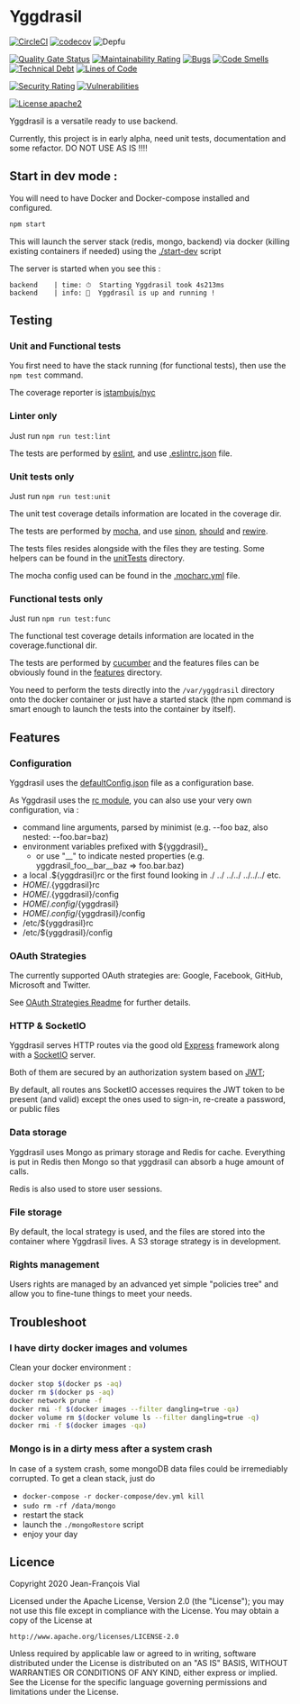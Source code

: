 # Yggdrasil

[![CircleCI](https://img.shields.io/circleci/build/github/j33f/yggdrasil/master)](https://circleci.com/gh/j33f/yggdrasil/tree/master)
[![codecov](https://img.shields.io/codecov/c/github/j33f/yggdrasil?token=JRVW2FHCKL)](https://codecov.io/gh/j33f/yggdrasil)
![Depfu](https://img.shields.io/depfu/j33f/yggdrasil)

[![Quality Gate Status](https://sonarcloud.io/api/project_badges/measure?project=j33f_yggdrasil&metric=alert_status)](https://sonarcloud.io/dashboard?id=j33f_yggdrasil)
[![Maintainability Rating](https://sonarcloud.io/api/project_badges/measure?project=j33f_yggdrasil&metric=sqale_rating)](https://sonarcloud.io/dashboard?id=j33f_yggdrasil)
[![Bugs](https://sonarcloud.io/api/project_badges/measure?project=j33f_yggdrasil&metric=bugs)](https://sonarcloud.io/dashboard?id=j33f_yggdrasil)
[![Code Smells](https://sonarcloud.io/api/project_badges/measure?project=j33f_yggdrasil&metric=code_smells)](https://sonarcloud.io/dashboard?id=j33f_yggdrasil)
[![Technical Debt](https://sonarcloud.io/api/project_badges/measure?project=j33f_yggdrasil&metric=sqale_index)](https://sonarcloud.io/dashboard?id=j33f_yggdrasil)
[![Lines of Code](https://sonarcloud.io/api/project_badges/measure?project=j33f_yggdrasil&metric=ncloc)](https://sonarcloud.io/dashboard?id=j33f_yggdrasil)

[![Security Rating](https://sonarcloud.io/api/project_badges/measure?project=j33f_yggdrasil&metric=security_rating)](https://sonarcloud.io/dashboard?id=j33f_yggdrasil)
[![Vulnerabilities](https://sonarcloud.io/api/project_badges/measure?project=j33f_yggdrasil&metric=vulnerabilities)](https://sonarcloud.io/dashboard?id=j33f_yggdrasil)

[![License apache2](https://img.shields.io/github/license/j33f/yggdrasil?label=license)](https://choosealicense.com/licenses/apache-2.0/)

Yggdrasil is a versatile ready to use backend.

Currently, this project is in early alpha, need unit tests, documentation and some refactor.
DO NOT USE AS IS !!!!

## Start in dev mode : 

You will need to have Docker and Docker-compose installed and configured.

```bash
npm start
```

This will launch the server stack (redis, mongo, backend) via docker (killing existing containers if needed) using 
the [./start-dev](./start-dev) script

The server is started when you see this : 

```
backend    | time: ⏱  Starting Yggdrasil took 4s213ms
backend    | info: 🤘  Yggdrasil is up and running !
```

## Testing

### Unit and Functional tests

You first need to have the stack running (for functional tests), then use the `npm test` command.

The coverage reporter is [istambujs/nyc](https://github.com/istanbuljs/nyc)

### Linter only

Just run `npm run test:lint`

The tests are performed by [eslint](https://eslint.org/), and use [.eslintrc.json](./.eslintrc.json) file.

### Unit tests only

Just run `npm run test:unit`

The unit test coverage details information are located in the coverage dir.

The tests are performed by [mocha](https://mochajs.org), and use [sinon](https://sinonjs.org), 
[should](https://shouldjs.github.io) and [rewire](https://www.npmjs.com/package/rewire).

The tests files resides alongside with the files they are testing. Some helpers can be found in the 
[unitTests](./unitTests) directory.

The mocha config used can be found in the [.mocharc.yml](./.mocharc.yml) file.

### Functional tests only

Just run `npm run test:func`

The functional test coverage details information are located in the coverage.functional dir.

The tests are performed by [cucumber](https://github.com/cucumber/cucumber-js) and the features files can be 
obviously found in the [features](./features) directory.

You need to perform the tests directly into the `/var/yggdrasil` directory onto the docker container or just have 
a started stack (the npm command is smart enough to launch the tests into the container by itself).

## Features

### Configuration

Yggdrasil uses the [defaultConfig.json](./defaultConfig.json) file as a configuration base.

As Yggdrasil uses the [rc module](https://www.npmjs.com/package/rc), you can also use your very own configuration, via : 

- command line arguments, parsed by minimist (e.g. --foo baz, also nested: --foo.bar=baz)
- environment variables prefixed with ${yggdrasil}_
  - or use "__" to indicate nested properties (e.g. yggdrasil_foo__bar__baz => foo.bar.baz)
- a local .${yggdrasil}rc or the first found looking in ./ ../ ../../ ../../../ etc.
- $HOME/.${yggdrasil}rc
- $HOME/.${yggdrasil}/config
- $HOME/.config/${yggdrasil}
- $HOME/.config/${yggdrasil}/config
- /etc/${yggdrasil}rc
- /etc/${yggdrasil}/config

### OAuth Strategies

The currently supported OAuth strategies are: Google, Facebook, GitHub, Microsoft and Twitter.

See [OAuth Strategies Readme](./lib/businessObjects/repositories/AuthRepository/OAuthStrategies) for further details.

### HTTP & SocketIO

Yggdrasil serves HTTP routes via the good old [Express](https://www.npmjs.com/package/express) framework along with a
[SocketIO](https://www.npmjs.com/package/socketio-server) server.

Both of them are secured by an authorization system based on [JWT](https://jwt.io/);

By default, all routes ans SocketIO accesses requires the JWT token to be present (and valid) except the ones used to 
sign-in, re-create a password, or public files

### Data storage

Yggdrasil uses Mongo as primary storage and Redis for cache.
Everything is put in Redis then Mongo so that yggdrasil can absorb a huge amount of calls.

Redis is also used to store user sessions.

### File storage

By default, the local strategy is used, and the files are stored into the container where Yggdrasil lives.
A S3 storage strategy is in development.

### Rights management

Users rights are managed by an advanced yet simple "policies tree" and allow you to fine-tune things to meet your needs.

## Troubleshoot

### I have dirty docker images and volumes

Clean your docker environment :

```bash
docker stop $(docker ps -aq)
docker rm $(docker ps -aq)
docker network prune -f
docker rmi -f $(docker images --filter dangling=true -qa)
docker volume rm $(docker volume ls --filter dangling=true -q)
docker rmi -f $(docker images -qa)
```

### Mongo is in a dirty mess after a system crash

In case of a system crash, some mongoDB data files could be irremediably corrupted. To get a clean stack, just do
* `docker-compose -r docker-compose/dev.yml kill `
* `sudo rm -rf /data/mongo`
* restart the stack
* launch the `./mongoRestore` script
* enjoy your day

## Licence 

Copyright 2020 Jean-François Vial

Licensed under the Apache License, Version 2.0 (the "License");
you may not use this file except in compliance with the License.
You may obtain a copy of the License at

    http://www.apache.org/licenses/LICENSE-2.0

Unless required by applicable law or agreed to in writing, software
distributed under the License is distributed on an "AS IS" BASIS,
WITHOUT WARRANTIES OR CONDITIONS OF ANY KIND, either express or implied.
See the License for the specific language governing permissions and
limitations under the License.